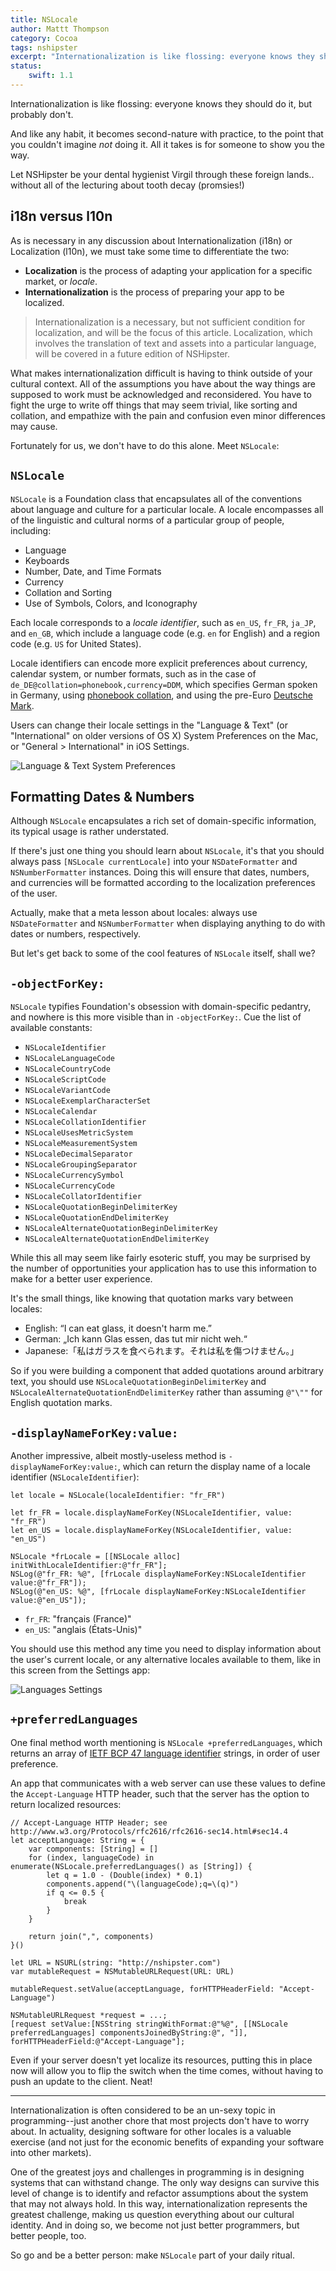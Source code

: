 ```yaml
---
title: NSLocale
author: Mattt Thompson
category: Cocoa
tags: nshipster
excerpt: "Internationalization is like flossing: everyone knows they should do it, but probably don't."
status:
    swift: 1.1
---
```


Internationalization is like flossing: everyone knows they should do it, but probably don't.

And like any habit, it becomes second-nature with practice, to the point that you couldn't imagine _not_ doing it. All it takes is for someone to show you the way.

Let NSHipster be your dental hygienist Virgil through these foreign lands.. without all of the lecturing about tooth decay (promsies!)

## i18n versus l10n

As is necessary in any discussion about Internationalization (i18n) or Localization (l10n), we must take some time to differentiate the two:

- **Localization** is the process of adapting your application for a specific market, or _locale_.
- **Internationalization** is the process of preparing your app to be localized.

> Internationalization is a necessary, but not sufficient condition for localization, and will be the focus of this article. Localization, which involves the translation of text and assets into a particular language, will be covered in a future edition of NSHipster.

What makes internationalization difficult is having to think outside of your cultural context. All of the assumptions you have about the way things are supposed to work must be acknowledged and reconsidered. You have to fight the urge to write off things that may seem trivial, like sorting and collation, and empathize with the pain and confusion even minor differences may cause.

Fortunately for us, we don't have to do this alone. Meet `NSLocale`:

## `NSLocale`

`NSLocale` is a Foundation class that encapsulates all of the conventions about language and culture for a particular locale. A locale encompasses all of the linguistic and cultural norms of a particular group of people, including:

- Language
- Keyboards
- Number, Date, and Time Formats
- Currency
- Collation and Sorting
- Use of Symbols, Colors, and Iconography

Each locale corresponds to a _locale identifier_, such as `en_US`, `fr_FR`, `ja_JP`, and `en_GB`, which include a language code (e.g. `en` for English) and a region code (e.g. `US` for United States).

Locale identifiers can encode more explicit preferences about currency, calendar system, or number formats, such as in the case of `de_DE@collation=phonebook,currency=DDM`, which specifies German spoken in Germany, using [phonebook collation](http://developer.mimer.com/charts/german_phonebook.htm), and using the pre-Euro [Deutsche Mark](http://en.wikipedia.org/wiki/Deutsche_Mark).

Users can change their locale settings in the "Language & Text" (or "International" on older versions of OS X) System Preferences on the Mac, or "General > International" in iOS Settings.

![Language & Text System Preferences](http://nshipster.s3.amazonaws.com/nslocale-international-system-preferences.png)

## Formatting Dates & Numbers

Although `NSLocale` encapsulates a rich set of domain-specific information, its typical usage is rather understated.

If there's just one thing you should learn about `NSLocale`, it's that you should always pass `[NSLocale currentLocale]` into your `NSDateFormatter` and `NSNumberFormatter` instances. Doing this will ensure that dates, numbers, and currencies will be formatted according to the localization preferences of the user.

Actually, make that a meta lesson about locales: always use `NSDateFormatter` and `NSNumberFormatter` when displaying anything to do with dates or numbers, respectively.

But let's get back to some of the cool features of `NSLocale` itself, shall we?

## `-objectForKey:`

`NSLocale` typifies Foundation's obsession with domain-specific pedantry, and nowhere is this more visible than in `-objectForKey:`. Cue the list of available constants:

- `NSLocaleIdentifier`
- `NSLocaleLanguageCode`
- `NSLocaleCountryCode`
- `NSLocaleScriptCode`
- `NSLocaleVariantCode`
- `NSLocaleExemplarCharacterSet`
- `NSLocaleCalendar`
- `NSLocaleCollationIdentifier`
- `NSLocaleUsesMetricSystem`
- `NSLocaleMeasurementSystem`
- `NSLocaleDecimalSeparator`
- `NSLocaleGroupingSeparator`
- `NSLocaleCurrencySymbol`
- `NSLocaleCurrencyCode`
- `NSLocaleCollatorIdentifier`
- `NSLocaleQuotationBeginDelimiterKey`
- `NSLocaleQuotationEndDelimiterKey`
- `NSLocaleAlternateQuotationBeginDelimiterKey`
- `NSLocaleAlternateQuotationEndDelimiterKey`

While this all may seem like fairly esoteric stuff, you may be surprised by the number of opportunities your application has to use this information to make for a better user experience.

It's the small things, like knowing that quotation marks vary between locales:

- English: “I can eat glass, it doesn't harm me.”
- German: „Ich kann Glas essen, das tut mir nicht weh.“
- Japanese:「私はガラスを食べられます。それは私を傷つけません。」

So if you were building a component that added quotations around arbitrary text, you should use `NSLocaleQuotationBeginDelimiterKey` and `NSLocaleAlternateQuotationEndDelimiterKey` rather than assuming `@"\""` for English quotation marks.

## `-displayNameForKey:value:`

Another impressive, albeit mostly-useless method is `-displayNameForKey:value:`, which can return the display name of a locale identifier (`NSLocaleIdentifier`):

~~~{swift}
let locale = NSLocale(localeIdentifier: "fr_FR")

let fr_FR = locale.displayNameForKey(NSLocaleIdentifier, value: "fr_FR")
let en_US = locale.displayNameForKey(NSLocaleIdentifier, value: "en_US")
~~~

~~~{objective-c}
NSLocale *frLocale = [[NSLocale alloc] initWithLocaleIdentifier:@"fr_FR"];
NSLog(@"fr_FR: %@", [frLocale displayNameForKey:NSLocaleIdentifier value:@"fr_FR"]);
NSLog(@"en_US: %@", [frLocale displayNameForKey:NSLocaleIdentifier value:@"en_US"]);
~~~

- `fr_FR`: "français (France)"
- `en_US`: "anglais (États-Unis)"

You should use this method any time you need to display information about the user's current locale, or any alternative locales available to them, like in this screen from the Settings app:

![Languages Settings](http://nshipster.s3.amazonaws.com/nslocale-languages-settings.png)

## `+preferredLanguages`

One final method worth mentioning is `NSLocale +preferredLanguages`, which returns an array of [IETF BCP 47 language identifier](http://tools.ietf.org/html/bcp47) strings, in order of user preference.

An app that communicates with a web server can use these values to define the `Accept-Language` HTTP header, such that the server has the option to return localized resources:

~~~{swift}
// Accept-Language HTTP Header; see http://www.w3.org/Protocols/rfc2616/rfc2616-sec14.html#sec14.4
let acceptLanguage: String = {
    var components: [String] = []
    for (index, languageCode) in enumerate(NSLocale.preferredLanguages() as [String]) {
        let q = 1.0 - (Double(index) * 0.1)
        components.append("\(languageCode);q=\(q)")
        if q <= 0.5 {
            break
        }
    }

    return join(",", components)
}()

let URL = NSURL(string: "http://nshipster.com")
var mutableRequest = NSMutableURLRequest(URL: URL)

mutableRequest.setValue(acceptLanguage, forHTTPHeaderField: "Accept-Language")
~~~

~~~{objective-c}
NSMutableURLRequest *request = ...;
[request setValue:[NSString stringWithFormat:@"%@", [[NSLocale preferredLanguages] componentsJoinedByString:@", "]], forHTTPHeaderField:@"Accept-Language"];
~~~

Even if your server doesn't yet localize its resources, putting this in place now will allow you to flip the switch when the time comes, without having to push an update to the client. Neat!

---

Internationalization is often considered to be an un-sexy topic in programming--just another chore that most projects don't have to worry about. In actuality, designing software for other locales is a valuable exercise (and not just for the economic benefits of expanding your software into other markets).

One of the greatest joys and challenges in programming is in designing systems that can withstand change. The only way designs can survive this level of change is to identify and refactor assumptions about the system that may not always hold. In this way, internationalization represents the greatest challenge, making us question everything about our cultural identity. And in doing so, we become not just better programmers, but better people, too.

So go and be a better person: make `NSLocale` part of your daily ritual.
